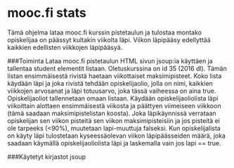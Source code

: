 # mooc.fi stats

Tämä ohjelma lataa mooc.fi kurssin pistetaulun ja tulostaa montako opiskelijaa on päässyt kultakin viikolta läpi. Viikon läpipääsy edellyttää kaikkien edellisten viikkojen läpipääsyä.


###Toiminta
Lataa mooc.fi pistetaulun HTML sivun jsoup:ia käyttäen ja tallentaa student elementit listaan. Oletuskurssina on id 35 (2016 dl).
Tämän listan ensimmäisestä rivistä haetaan viikottaiset maksimipisteet.
Koko lista käydään läpi ja joka rivistä tehdään opiskelijaolio, jolla on nimi, kaikkien viikkojen arvosanat ja läpi totuusarvo, joka tässä vaiheessa on aina true. Opiskelijaoliot tallennetaan omaan listaan.
Käydään opiskelijaoliolista läpi viikoittain alottaen ensimmäisestä viikosta ja päättyen viimeiseen viikkoon (tämä saadaan maksimipistelistan koosta). Joka läpikäynnissä verrataan opiskelijan sen viikon pisteitä sen viikon maksimipisteisiin ja jos pisteitä ei ole tarpeeks (<90%), muutetaan lapi-muuttuja falseksi. Kun opiskelijalista on käyty läpi tulostetaan kyseessäolevan viikon läpipäässeiden määrä, joka saadaan käymällä opiskelijaoliolista läpi ja laskemalla vain jos lapi == true.


###Käytetyt kirjastot
jsoup
